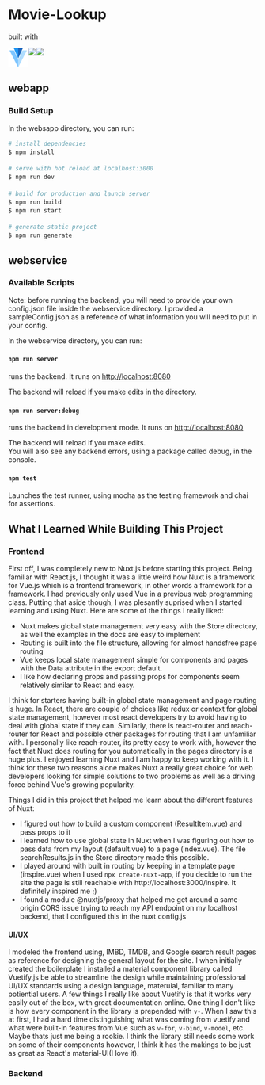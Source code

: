 # Movie-Lookup

built with

<div align="left">
  <div style="display: flex;">
    <img height="40" src="/webapp/static/v.png" style="vertical-align: top;" />
    <img height="40" src="https://nuxtjs.org/logos/nuxt-emoji@2x.png" />
    <img height="40" src="https://nodejs.org/static/images/logos/nodejs-new-pantone-black.svg" />
  </div>
</div>

## webapp

### Build Setup

In the websapp directory, you can run:

```bash
# install dependencies
$ npm install

# serve with hot reload at localhost:3000
$ npm run dev

# build for production and launch server
$ npm run build
$ npm run start

# generate static project
$ npm run generate
```
## webservice

### Available Scripts

Note: before running the backend, you will need to provide your own config.json file inside the webservice directory. I provided a sampleConfig.json as a reference of what information you will need to put in your config.

In the webservice directory, you can run:

#### `npm run server`

runs the backend. It runs on [http://localhost:8080](http://localhost:8080)

The backend will reload if you make edits in the directory.<br />

#### `npm run server:debug`

runs the backend in development mode. It runs on [http://localhost:8080](http://localhost:8080)

The backend will reload if you make edits.<br />
You will also see any backend errors, using a package called debug, in the console.

#### `npm test`

Launches the test runner, using mocha as the testing framework and chai for assertions.

## What I Learned While Building This Project

### Frontend

First off, I was completely new to Nuxt.js before starting this project. Being familiar with React.js, I thought it was a little weird how Nuxt is a framework for Vue.js which is a frontend framework, in other words a framework for a framework. I had previously only used Vue in a previous web programming class. Putting that aside though, I was plesantly suprised when I started learning and using Nuxt. Here are some of the things I really liked:

 - Nuxt makes global state management very easy with the Store directory, as well the examples in the docs are easy to implement
 - Routing is built into the file structure, allowing for almost handsfree pape routing
 - Vue keeps local state management simple for components and pages with the Data attribute in the export default.
 - I like how declaring props and passing props for components seem relatively similar to React and easy.

 I think for starters having built-in global state management and page routing is huge. In React, there are couple of choices like redux or context for global state management, however most react developers try to avoid having to deal with global state if they can. Similarly, there is react-router and reach-router for React and possible other packages for routing that I am unfamiliar with. I personally like reach-router, its pretty easy to work with, however the fact that Nuxt does routing for you automatically in the pages directory is a huge plus. I enjoyed learning Nuxt and I am happy to keep working with it. I think for these two reasons alone makes Nuxt a really great choice for web developers looking for simple solutions to two problems as well as a driving force behind Vue's growing popularity.  

 Things I did in this project that helped me learn about the different features of Nuxt:

  - I figured out how to build a custom component (ResultItem.vue) and pass props to it
  - I learned how to use global state in Nuxt when I was figuring out how to pass data from my layout (default.vue) to a page (index.vue). The file searchResults.js in the Store directory made this possible.
  - I played around with built in routing by keeping in a template page (inspire.vue) when I used `npx create-nuxt-app`, if you decide to run the site the page is still reachable with http://localhost:3000/inspire. It definitely inspired me ;) 
  - I found a module @nuxtjs/proxy that helped me get around a same-origin CORS issue trying to reach my API endpoint on my localhost backend, that I configured this in the nuxt.config.js

  #### UI/UX

  I modeled the frontend using, IMBD, TMDB, and Google search result pages as reference for designing the general layout for the site. I when initially created the boilerplate I installed a material component library called Vuetify.js be able to streamline the design while maintaining professional UI/UX standards using a design language, materuial, familiar to many potiential users. A few things I really like about Vuetify is that it works very easily out of the box, with great documentation online. One thing I don't like is how every component in the library is prepended with `v-`. When I saw this at first, I had a hard time distinguishing what was coming from vuetify and what were built-in features from Vue such as `v-for`, `v-bind`, `v-model`, etc. Maybe thats just me being a rookie. I think the library still needs some work on some of their components however, I think it has the makings to be just as great as React's material-UI(I love it).

  ### Backend

